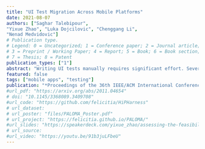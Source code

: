 ```yaml
---
title: "UI Test Migration Across Mobile Platforms"
date: 2021-08-07
authors: ["Saghar Talebipour", 
"Yixue Zhao", "Luka Dojcilovic", "Chenggang Li",
"Nenad Medvidovic"]
# Publication type.
# Legend: 0 = Uncategorized; 1 = Conference paper; 2 = Journal article;
# 3 = Preprint / Working Paper; 4 = Report; 5 = Book; 6 = Book section;
# 7 = Thesis; 8 = Patent
publication_types: ["1"]
abstract: "Writing UI tests manually requires significant effort. Several recent approaches have tried to address this problem in mobile apps: by exploiting the similarities of two different apps within the same domain (e.g., shopping apps) on a single platform (primarily Android), they have shown that it is possible to transfer tests that exercise similar functionality between the apps. An offshoot of this work has recently yielded a technique that transfers UI tests uni-directionally, from an open-source iOS app to the same app implemented for Android. This paper presents MAPIT, a technique that expands the existing body of work in three important ways: (1) MAPIT enables bi-directional UI test transfer between pairs of \"sibling\" Android and iOS apps; (2) MAPIT does not assume that the apps’ source code is available; (3) MAPIT is capable of transferring tests containing oracles in addition to UI events. MAPIT runs existing tests on a source app and builds an internal, partial model of the app corresponding to each test. The model comprises the user-visible features of the app (namely, screenshot bitmaps), the obtainable properties of each screenshot's constituent elements (e.g., widget IDs), and the labeled transitions between the screenshots. MAPIT uses this model to determine the corresponding information on the target app and generates an equivalent test, via a novel approach that leverages computer vision and natural language processing. Our evaluation on a diverse set of widely used, closed-source sibling Android and iOS apps shows that MAPIT is feasible, accurate, and useful in transferring UI tests across platforms."
featured: false
tags: ["mobile apps", "testing"]
publication: "*Proceedings of the 36th IEEE/ACM International Conference on Automated Software Engineering* (**ASE 2021**)"
#url_pdf: "https://arxiv.org/abs/2011.04654"
# doi: "10.1145/3368089.3409708"
#url_code: "https://github.com/felicitia/HiPHarness"
# url_dataset:
# url_poster: "files/PALOMA_Poster.pdf"
# url_project: "https://felicitia.github.io/PALOMA/"
#url_slides: "https://speakerdeck.com/yixue_zhao/assessing-the-feasibility-of-web-request-prediction-models-on-mobile-platforms"
# url_source:
#url_video: "https://youtu.be/91b3juLFbeU"
---
```


